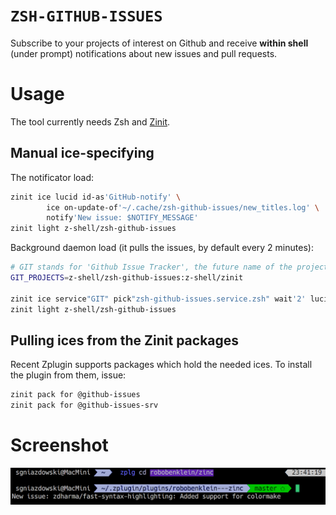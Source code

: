 # `ZSH-GITHUB-ISSUES`

Subscribe to your projects of interest on Github and receive **within shell** (under
prompt) notifications about new issues and pull requests.

# Usage

The tool currently needs Zsh and [Zinit](https://github.com/z-shell/zinit).

## Manual ice-specifying

The notificator load:
```zsh
zinit ice lucid id-as'GitHub-notify' \
        ice on-update-of'~/.cache/zsh-github-issues/new_titles.log' \
        notify'New issue: $NOTIFY_MESSAGE'
zinit light z-shell/zsh-github-issues
```

Background daemon load (it pulls the issues, by default every 2 minutes):
```zsh
# GIT stands for 'Github Issue Tracker', the future name of the project
GIT_PROJECTS=z-shell/zsh-github-issues:z-shell/zinit

zinit ice service"GIT" pick"zsh-github-issues.service.zsh" wait'2' lucid
zinit light z-shell/zsh-github-issues
```

## Pulling ices from the Zinit packages

Recent Zplugin supports packages which hold the needed ices. To install the plugin from
them, issue:

```zsh
zinit pack for @github-issues
zinit pack for @github-issues-srv
```

# Screenshot

![screenshot](https://raw.githubusercontent.com/z-shell/zsh-github-issues/main/img/git.png)
<!-- vim:set tw=89: -->
